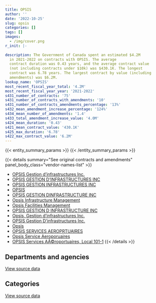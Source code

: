 ```yaml
---
title: OPSIS
author: ''
date: '2022-10-25'
slug: opsis
categories: []
tags: []
images:
  - /img/cover.png
r_init: |-
  
description: The Government of Canada spent an estimated $4.2M
  in 2021-2022 on contracts with OPSIS. The average
  contract duration was 0.43 years, and the average contract value
  (not including contracts under $10k) was $430.1K. The longest
  contract was 6.78 years. The largest contract by value (including
  amendments) was $6.2M.
lookup_name: 'OPSIS'
most_recent_fiscal_year_total: '4.2M'
most_recent_fiscal_year_year: '2021-2022'
s431_number_of_contracts: '75'
s431_number_of_contracts_with_amendments: '10'
s431_number_of_contracts_amendments_percentage: '13%'
s432_mean_amendment_increase_percentage: '124%'
s434_mean_number_of_amendments: '1.4'
s433_total_amendment_increase_value: '4.0M'
s424_mean_duration: '0.43'
s421_mean_contract_value: '430.1K'
s425_max_duration: '6.78'
s422_max_contract_value: '6.2M'
---
```


<script src="/rmarkdown-libs/htmlwidgets/htmlwidgets.js"></script>
<link href="/rmarkdown-libs/datatables-css/datatables-crosstalk.css" rel="stylesheet" />
<script src="/rmarkdown-libs/datatables-binding/datatables.js"></script>
<script src="/rmarkdown-libs/jquery/jquery-3.6.0.min.js"></script>
<link href="/rmarkdown-libs/dt-core-bootstrap/css/dataTables.bootstrap.min.css" rel="stylesheet" />
<link href="/rmarkdown-libs/dt-core-bootstrap/css/dataTables.bootstrap.extra.css" rel="stylesheet" />
<script src="/rmarkdown-libs/dt-core-bootstrap/js/jquery.dataTables.min.js"></script>
<script src="/rmarkdown-libs/dt-core-bootstrap/js/dataTables.bootstrap.min.js"></script>
<link href="/rmarkdown-libs/crosstalk/css/crosstalk.min.css" rel="stylesheet" />
<script src="/rmarkdown-libs/crosstalk/js/crosstalk.min.js"></script>
<script src="/rmarkdown-libs/htmlwidgets/htmlwidgets.js"></script>
<link href="/rmarkdown-libs/datatables-css/datatables-crosstalk.css" rel="stylesheet" />
<script src="/rmarkdown-libs/datatables-binding/datatables.js"></script>
<script src="/rmarkdown-libs/jquery/jquery-3.6.0.min.js"></script>
<link href="/rmarkdown-libs/dt-core-bootstrap/css/dataTables.bootstrap.min.css" rel="stylesheet" />
<link href="/rmarkdown-libs/dt-core-bootstrap/css/dataTables.bootstrap.extra.css" rel="stylesheet" />
<script src="/rmarkdown-libs/dt-core-bootstrap/js/jquery.dataTables.min.js"></script>
<script src="/rmarkdown-libs/dt-core-bootstrap/js/dataTables.bootstrap.min.js"></script>
<link href="/rmarkdown-libs/crosstalk/css/crosstalk.min.css" rel="stylesheet" />
<script src="/rmarkdown-libs/crosstalk/js/crosstalk.min.js"></script>

{{< entity_summary_params >}}
{{< /entity_summary_params >}}

{{< details summary="See original contracts and amendments" panel_body_class="vendor-names-list" >}}
- [OPSIS Gestion d’infrastructures Inc.](https://search.open.canada.ca/en/ct/?sort=contract_value_f%20desc&page=1&search_text=%22OPSIS%20Gestion%20d%27infrastructures%20Inc.%22)
- [OPSIS GESTION D’INFRASTRUCTURES INC](https://search.open.canada.ca/en/ct/?sort=contract_value_f%20desc&page=1&search_text=%22OPSIS%20GESTION%20D%27INFRASTRUCTURES%20INC%22)
- [OPSIS GESTION INFRASTRUCTURES INC](https://search.open.canada.ca/en/ct/?sort=contract_value_f%20desc&page=1&search_text=%22OPSIS%20GESTION%20INFRASTRUCTURES%20INC%22)
- [OPSIS](https://search.open.canada.ca/en/ct/?sort=contract_value_f%20desc&page=1&search_text=%22OPSIS%22)
- [OPSIS GESTION DINFRASTRUCTURE INC](https://search.open.canada.ca/en/ct/?sort=contract_value_f%20desc&page=1&search_text=%22OPSIS%20GESTION%20D%60INFRASTRUCTURE%20INC%22)
- [Opsis Infrastructure Management](https://search.open.canada.ca/en/ct/?sort=contract_value_f%20desc&page=1&search_text=%22Opsis%20Infrastructure%20Management%22)
- [Opsis Facilities Management](https://search.open.canada.ca/en/ct/?sort=contract_value_f%20desc&page=1&search_text=%22Opsis%20Facilities%20Management%22)
- [OPSIS GESTION D INFRASTRUCTURE INC](https://search.open.canada.ca/en/ct/?sort=contract_value_f%20desc&page=1&search_text=%22OPSIS%20GESTION%20D%20INFRASTRUCTURE%20INC%22)
- [Opsis, Gestion d’infrastructures Inc.](https://search.open.canada.ca/en/ct/?sort=contract_value_f%20desc&page=1&search_text=%22Opsis%2c%20Gestion%20d%e2%80%99infrastructures%20Inc.%22)
- [OPSIS Gestion D’infrastructures Inc.](https://search.open.canada.ca/en/ct/?sort=contract_value_f%20desc&page=1&search_text=%22OPSIS%20Gestion%20D%27infrastructures%20Inc.%22)
- [Opsis](https://search.open.canada.ca/en/ct/?sort=contract_value_f%20desc&page=1&search_text=%22Opsis%22)
- [OPSIS SERVICES AEROPRTUAIRES](https://search.open.canada.ca/en/ct/?sort=contract_value_f%20desc&page=1&search_text=%22OPSIS%20SERVICES%20AEROPRTUAIRES%22)
- [Opsis Service Aeroporuaires](https://search.open.canada.ca/en/ct/?sort=contract_value_f%20desc&page=1&search_text=%22Opsis%20Service%20Aeroporuaires%22)
- [OPSIS Services AÃ©roportuaires, Local 101-1](https://search.open.canada.ca/en/ct/?sort=contract_value_f%20desc&page=1&search_text=%22OPSIS%20Services%20A%c3%83%c2%a9roportuaires%2c%20Local%20101-1%22)
{{< /details >}}

## Departments and agencies

<div id="htmlwidget-1" style="width:100%;height:auto;" class="datatables html-widget"></div>
<script type="application/json" data-for="htmlwidget-1">{"x":{"style":"bootstrap","filter":"none","vertical":false,"data":[["<a href=\"/departments/dnd-mdn/\">National Defence<\/a>","<a href=\"/departments/ec/\">Environment and Climate Change Canada<\/a>","<a href=\"/departments/nrc-cnrc/\">National Research Council Canada<\/a>","<a href=\"/departments/tc/\">Transport Canada<\/a>"],[2561511.01,null,1638833.7,326131.88],[5711981.24,510980,1522766.88,327025.4],[2368811.62,1227024.34,1323963.4,326131.88],[1432230.98,1227024.34,1168872.06,387795.22]],"container":"<table class=\"table table-striped table-hover row-border order-column display\">\n  <thead>\n    <tr>\n      <th>Department<\/th>\n      <th>2018-2019<\/th>\n      <th>2019-2020<\/th>\n      <th>2020-2021<\/th>\n      <th>2021-2022<\/th>\n    <\/tr>\n  <\/thead>\n<\/table>","options":{"order":[[4,"desc"]],"pageLength":10,"autoWidth":true,"columnDefs":[{"targets":1,"render":"function(data, type, row, meta) {\n    return type !== 'display' ? data : DTWidget.formatCurrency(data, \"$\", 2, 3, \",\", \".\", true, null);\n  }"},{"targets":2,"render":"function(data, type, row, meta) {\n    return type !== 'display' ? data : DTWidget.formatCurrency(data, \"$\", 2, 3, \",\", \".\", true, null);\n  }"},{"targets":3,"render":"function(data, type, row, meta) {\n    return type !== 'display' ? data : DTWidget.formatCurrency(data, \"$\", 2, 3, \",\", \".\", true, null);\n  }"},{"targets":4,"render":"function(data, type, row, meta) {\n    return type !== 'display' ? data : DTWidget.formatCurrency(data, \"$\", 2, 3, \",\", \".\", true, null);\n  }"},{"width":"16%","targets":[1,2,3,4]},{"className":"dt-right","targets":[1,2,3,4]}],"orderClasses":false}},"evals":["options.columnDefs.0.render","options.columnDefs.1.render","options.columnDefs.2.render","options.columnDefs.3.render"],"jsHooks":[]}</script>
<p class="text-right">
<a href="https://github.com/GoC-Spending/contracts-data/tree/main/data/out/vendors/opsis/summary_by_fiscal_year_by_department.csv" class="source-data-link btn btn-link">View source data</a>
</p>

## Categories

<div id="htmlwidget-2" style="width:100%;height:auto;" class="datatables html-widget"></div>
<script type="application/json" data-for="htmlwidget-2">{"x":{"style":"bootstrap","filter":"none","vertical":false,"data":[["<a href=\"/categories/facilities_and_construction/\">Facilities and construction<\/a>","<a href=\"/categories/professional_services/\">Professional services<\/a>"],[3830479.68,695996.91],[3720417.37,4352336.15],[4013685.92,1232245.33],[1556667.28,2659255.32]],"container":"<table class=\"table table-striped table-hover row-border order-column display\">\n  <thead>\n    <tr>\n      <th>Category<\/th>\n      <th>2018-2019<\/th>\n      <th>2019-2020<\/th>\n      <th>2020-2021<\/th>\n      <th>2021-2022<\/th>\n    <\/tr>\n  <\/thead>\n<\/table>","options":{"order":[[4,"desc"]],"dom":"t","pageLength":30,"autoWidth":true,"columnDefs":[{"targets":1,"render":"function(data, type, row, meta) {\n    return type !== 'display' ? data : DTWidget.formatCurrency(data, \"$\", 2, 3, \",\", \".\", true, null);\n  }"},{"targets":2,"render":"function(data, type, row, meta) {\n    return type !== 'display' ? data : DTWidget.formatCurrency(data, \"$\", 2, 3, \",\", \".\", true, null);\n  }"},{"targets":3,"render":"function(data, type, row, meta) {\n    return type !== 'display' ? data : DTWidget.formatCurrency(data, \"$\", 2, 3, \",\", \".\", true, null);\n  }"},{"targets":4,"render":"function(data, type, row, meta) {\n    return type !== 'display' ? data : DTWidget.formatCurrency(data, \"$\", 2, 3, \",\", \".\", true, null);\n  }"},{"width":"16%","targets":[1,2,3,4]},{"className":"dt-right","targets":[1,2,3,4]}],"orderClasses":false,"lengthMenu":[10,25,30,50,100]}},"evals":["options.columnDefs.0.render","options.columnDefs.1.render","options.columnDefs.2.render","options.columnDefs.3.render"],"jsHooks":[]}</script>
<p class="text-right">
<a href="https://github.com/GoC-Spending/contracts-data/tree/main/data/out/vendors/opsis/summary_by_fiscal_year_by_category.csv" class="source-data-link btn btn-link">View source data</a>
</p>
